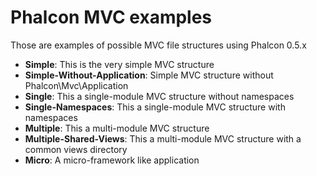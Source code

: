 Phalcon MVC examples
====================

Those are examples of possible MVC file structures using Phalcon 0.5.x

* **Simple**: This is the very simple MVC structure
* **Simple-Without-Application**: Simple MVC structure without Phalcon\Mvc\Application
* **Single**: This a single-module MVC structure without namespaces
* **Single-Namespaces**: This a single-module MVC structure with namespaces
* **Multiple**: This a multi-module MVC structure
* **Multiple-Shared-Views**: This a multi-module MVC structure with a common views directory
* **Micro**: A micro-framework like application
